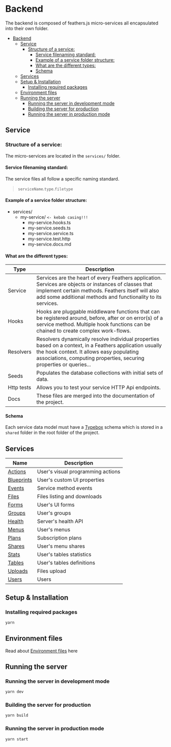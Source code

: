 # Backend
The backend is composed of feathers.js micro-services all encapsulated into their own folder.

<!-- TOC -->
* [Backend](#backend)
  * [Service](#service)
    * [Structure of a service:](#structure-of-a-service)
      * [Service filenaming standard:](#service-filenaming-standard)
      * [Example of a service folder structure:](#example-of-a-service-folder-structure)
      * [What are the different types:](#what-are-the-different-types)
      * [Schema](#schema)
  * [Services](#services)
  * [Setup & Installation](#setup--installation)
    * [Installing required packages](#installing-required-packages)
  * [Environment files](#environment-files)
  * [Running the server](#running-the-server)
    * [Running the server in development mode](#running-the-server-in-development-mode)
    * [Building the server for production](#building-the-server-for-production)
    * [Running the server in production mode](#running-the-server-in-production-mode)
<!-- TOC -->

## Service

### Structure of a service:
The micro-services are located in the `services/` folder.

#### Service filenaming standard:
The service files all follow a specific naming standard.

> `serviceName`.`type`.`filetype`

#### Example of a service folder structure:
- services/
  - my-service/ `<- kebab casing!!!`
    - my-service.hooks.ts
    - my-service.seeds.ts
    - my-service.service.ts
    - my-service.test.http
    - my-service.docs.md

#### What are the different types:
| Type       | Description                                                                                                                                                                                                                 |
|------------|-----------------------------------------------------------------------------------------------------------------------------------------------------------------------------------------------------------------------------|
| Service    | Services are the heart of every Feathers application. Services are objects or instances of classes that implement certain methods. Feathers itself will also add some additional methods and functionality to its services. |
| Hooks      | Hooks are pluggable middleware functions that can be registered around, before, after or on error(s) of a service method. Multiple hook functions can be chained to create complex work-flows.                              |
| Resolvers  | Resolvers dynamically resolve individual properties based on a context, in a Feathers application usually the hook context. It allows easy populating associations, computing properties, securing properties or queries... |
| Seeds      | Populates the database collections with initial sets of data.                                                                                                                                                               | 
| Http tests | Allows you to test your service HTTP Api endpoints.                                                                                                                                                                         |
| Docs       | These files are merged into the documentation of the project.                                                                                                                                                               |

#### Schema
Each service data model must have a [Typebox](https://feathersjs.com/api/schema/typebox.html) schema which is stored in a `shared` folder in the root folder of the project.

## Services
| Name                                                        | Description                       |
|-------------------------------------------------------------|-----------------------------------|
| [Actions](../src/services/actions/actions.docs.md)          | User's visual programming actions |          
| [Blueprints](../src/services/blueprints/blueprints.docs.md) | User's custom UI properties       |
| [Events](../src/services/events/events.docs.md)             | Service method events             |
| [Files](../src/services/files/files.docs.md)                | Files listing and downloads       |
| [Forms](../src/services/forms/forms.docs.md)                | User's UI forms                   |
| [Groups](../src/services/groups/groups.docs.md)             | User's groups                     |
| [Health](../src/services/health/health.docs.md)             | Server's health API               |
| [Menus](../src/services/menus/menus.docs.md)                | User's menus                      |
| [Plans](../src/services/plans/plans.docs.md)                | Subscription plans                |
| [Shares](../src/services/shares/shares.docs.md)             | User's menu shares                |
| [Stats](../src/services/stats/stats.docs.md)                | User's tables statistics          |
| [Tables](../src/services/tables/tables.docs.md)             | User's tables definitions         |
| [Uploads](../src/services/uploads/uploads.docs.md)          | Files upload                      |
| [Users](../src/services/users/users.docs.md)                | Users                             |

## Setup & Installation

### Installing required packages
```bash
yarn
```

## Environment files
Read about [Environment files](../env.md) here

## Running the server

### Running the server in development mode
```bash
yarn dev
```

### Building the server for production
```bash
yarn build
```

### Running the server in production mode
```bash
yarn start
```
